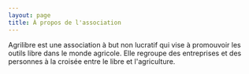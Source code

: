 ```yaml
---
layout: page
title: À propos de l'association
---
```


<div class="message">
Agrilibre est une association à but non lucratif qui vise à promouvoir les outils libre dans le monde agricole.  Elle regroupe des entreprises et des personnes à la croisée entre le libre et l'agriculture.
</div>

